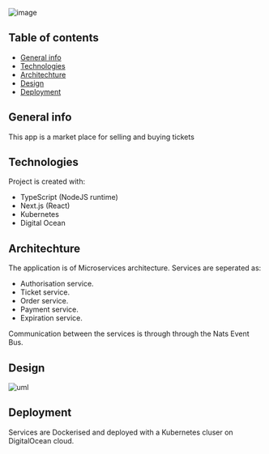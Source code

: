 
![image](https://user-images.githubusercontent.com/62481232/113747810-71d53080-9710-11eb-8fc0-e421f1a7e1b1.png)

## Table of contents
* [General info](#general-info)
* [Technologies](#technologies)
* [Architechture](#architechture)
* [Design](#design)
* [Deployment](#deployment)

## General info
This app is a market place for selling and buying tickets

## Technologies
Project is created with:
* TypeScript (NodeJS runtime)
* Next.js (React) 
* Kubernetes
* Digital Ocean

## Architechture
The application is of Microservices architecture. 
Services are seperated as:
* Authorisation service.
* Ticket service.
* Order service.
* Payment service.
* Expiration service.

Communication between the services is through through the Nats Event Bus.

## Design

![uml](https://user-images.githubusercontent.com/62481232/114170224-48e4b380-993b-11eb-801b-d23e8b49976f.PNG)

## Deployment
Services are Dockerised and deployed with a Kubernetes cluser on DigitalOcean cloud.








	

